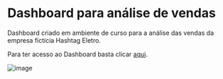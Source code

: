 # Dashboard para análise de vendas
Dashboard criado em ambiente de curso para a análise das vendas da empresa fictícia Hashtag Eletro.

Para ter acesso ao Dashboard basta clicar [aqui](https://app.powerbi.com/view?r=eyJrIjoiMTI4NTdiMTQtOWRjYy00ZGEwLTgxYzctYjhmOTY5Y2M3NzE1IiwidCI6IjUxODkwYzFjLThkN2ItNGJkYS1hYTUwLTQ5MDhmMDJkMDQ5ZCJ9).


![image](https://github.com/user-attachments/assets/f6169bd7-526a-45ab-bb8c-294efa3eefcd)
